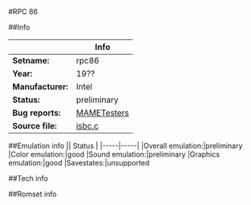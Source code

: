#RPC 86

##Info

||Info|
|-----|-----|
|**Setname:**|rpc86
|**Year:**|19??
|**Manufacturer:**|Intel
|**Status:**|preliminary
|**Bug reports:**|[MAMETesters](http://mametesters.org/view_all_set.php?type=1&temporary=y&search=isbc.c)
|**Source file:**|[isbc.c](https://github.com/mamedev/mame/blob/master/src/mess/drivers/isbc.c)

##Emulation info
|| Status |
|-----|-----|
|Overall emulation:|preliminary
|Color emulation:|good
|Sound emulation:|preliminary
|Graphics emulation:|good
|Savestates:|unsupported

##Tech info

##Romset info

<!--- START OF EDITED COMMENT DO NOT TOUCH TEXT ABOVE-->
